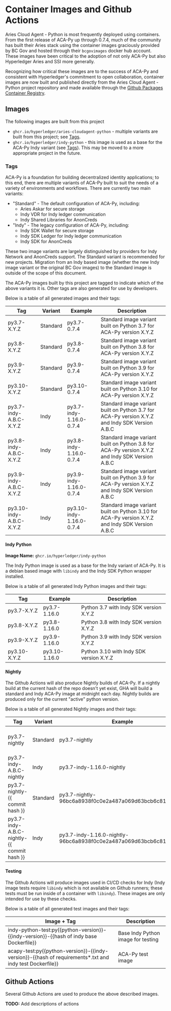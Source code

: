 # Container Images and Github Actions

Aries Cloud Agent - Python is most frequently deployed using containers. From
the first release of ACA-Py up through 0.7.4, much of the community has built
their Aries stack using the container images graciously provided by BC Gov and
hosted through their `bcgovimages` docker hub account. These images have been
critical to the adoption of not only ACA-Py but also Hyperledger Aries and SSI
more generally.

Recognizing how critical these images are to the success of ACA-Py and
consistent with Hyperledger's commitment to open collaboration, container images
are now built and published directly from the Aries Cloud Agent - Python project
repository and made available through the [Github Packages Container
Registry](https://ghcr.io).


## Images

The following images are built from this project

- `ghcr.io/hyperledger/aries-cloudagent-python` - multiple variants are built
  from this project; see [Tags](#tags).
- `ghcr.io/hyperledger/indy-python` - this image is used as a base for the
  ACA-Py Indy variant (see [Tags](#tags)). This may be moved to a more
  appropriate project in the future.


### Tags

ACA-Py is a foundation for building decentralized identity applications; to this
end, there are multiple variants of ACA-Py built to suit the needs of a variety
of environments and workflows. There are currently two main variants:

- "Standard" - The default configuration of ACA-Py, including:
    - Aries Askar for secure storage
    - Indy VDR for Indy ledger communication
    - Indy Shared Libraries for AnonCreds
- "Indy" - The legacy configuration of ACA-Py, including:
    - Indy SDK Wallet for secure storage
    - Indy SDK Ledger for Indy ledger communication
    - Indy SDK for AnonCreds

These two image variants are largely distinguished by providers for Indy Network
and AnonCreds support. The Standard variant is recommended for new projects.
Migration from an Indy based image (whether the new Indy image variant or the
original BC Gov images) to the Standard image is outside of the scope of this
document.

The ACA-Py images built by this project are tagged to indicate which of the
above variants it is. Other tags are also generated for use by developers.

Below is a table of all generated images and their tags:

Tag                     | Variant  | Example                  | Description                                                                                     |
------------------------|----------|--------------------------|-------------------------------------------------------------------------------------------------|
py3.7-X.Y.Z             | Standard | py3.7-0.7.4              | Standard image variant built on Python 3.7 for ACA-Py version X.Y.Z                             |
py3.8-X.Y.Z             | Standard | py3.8-0.7.4              | Standard image variant built on Python 3.8 for ACA-Py version X.Y.Z                             |
py3.9-X.Y.Z             | Standard | py3.9-0.7.4              | Standard image variant built on Python 3.9 for ACA-Py version X.Y.Z                             |
py3.10-X.Y.Z            | Standard | py3.10-0.7.4             | Standard image variant built on Python 3.10 for ACA-Py version X.Y.Z                            |
py3.7-indy-A.B.C-X.Y.Z  | Indy     | py3.7-indy-1.16.0-0.7.4  | Standard image variant built on Python 3.7 for ACA-Py version X.Y.Z and Indy SDK Version A.B.C  |
py3.8-indy-A.B.C-X.Y.Z  | Indy     | py3.8-indy-1.16.0-0.7.4  | Standard image variant built on Python 3.8 for ACA-Py version X.Y.Z and Indy SDK Version A.B.C  |
py3.9-indy-A.B.C-X.Y.Z  | Indy     | py3.9-indy-1.16.0-0.7.4  | Standard image variant built on Python 3.9 for ACA-Py version X.Y.Z and Indy SDK Version A.B.C  |
py3.10-indy-A.B.C-X.Y.Z | Indy     | py3.10-indy-1.16.0-0.7.4 | Standard image variant built on Python 3.10 for ACA-Py version X.Y.Z and Indy SDK Version A.B.C |


#### Indy Python

**Image Name:** `ghcr.io/hyperledger/indy-python`

The Indy Python image is used as a base for the Indy variant of ACA-Py. It is a
debian based image with `libindy` and the Indy SDK Python wrapper installed.

Below is a table of all generated Indy Python images and their tags:

Tag                     | Example                  | Description                             |
------------------------|--------------------------|-----------------------------------------|
py3.7-X.Y.Z             | py3.7-1.16.0             | Python 3.7 with Indy SDK version X.Y.Z  |
py3.8-X.Y.Z             | py3.8-1.16.0             | Python 3.8 with Indy SDK version X.Y.Z  |
py3.9-X.Y.Z             | py3.9-1.16.0             | Python 3.9 with Indy SDK version X.Y.Z  |
py3.10-X.Y.Z            | py3.10-1.16.0            | Python 3.10 with Indy SDK version X.Y.Z |


#### Nightly

The Github Actions will also produce Nightly builds of ACA-Py. If a nightly
build at the current hash of the repo doesn't yet exist, GHA will build a
standard and Indy ACA-Py image at midnight each day. Nightly builds are produced
only for the current "active" python version.

Below is a table of all generated Nightly images and their tags:

Tag                                        | Variant  | Example                                                            | Description                           |
-------------------------------------------|----------|--------------------------------------------------------------------|---------------------------------------|
py3.7-nightly                              | Standard | py3.7-nightly                                                      | Standard image latest nightly         |
py3.7-indy-A.B.C-nightly                   | Indy     | py3.7-indy-1.16.0-nightly                                          | Indy image latest nightly             |
py3.7-nightly-{{ commit hash }}            | Standard | py3.7-nightly-96bc6a8938f0c0e2a487a069d63bcb6c8172b320             | Standard image nightly at commit hash |
py3.7-indy-A.B.C-nightly-{{ commit hash }} | Indy     | py3.7-indy-1.16.0-nightly-96bc6a8938f0c0e2a487a069d63bcb6c8172b320 | Indy image nightly at commit hash     |


#### Testing

The Github Actions will produce images used in CI/CD checks for Indy (Indy image
tests require `libindy` which is not available on Github runners; these tests
must be run inside of a container with `libindy`). These images are only
intended for use by these checks.

Below is a table of all generated test images and their tags:

Image + Tag                                                                                             | Description                        |
--------------------------------------------------------------------------------------------------------|------------------------------------|
indy-python-test:py{{python-version}}-{{indy-version}}-{{hash of indy base Dockerfile}}                 | Base Indy Python image for testing |
acapy-test:py{{python-version}}-{{indy-version}}-{{hash of requirements*.txt and indy test Dockerfile}} | ACA-Py test image                  |

## Github Actions

Several Github Actions are used to produce the above described images.

**TODO:** Add descriptions of actions
